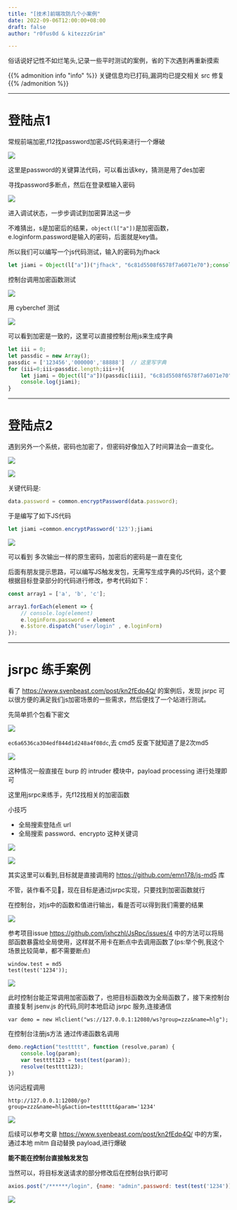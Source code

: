 ```yaml
---
title: "[技术]前端攻防几个小案例"
date: 2022-09-06T12:00:00+08:00
draft: false
author: "r0fus0d & kitezzzGrim"

---
```


俗话说好记性不如烂笔头,记录一些平时测试的案例，省的下次遇到再重新摸索

{{% admonition info "info" %}}
关键信息均已打码,漏洞均已提交相关 src 修复
{{% /admonition %}}

<!--more-->

---

# 登陆点1

常规前端加密,f12找password加密JS代码来进行一个爆破

![](../../img/js-case/10.png)

这里是password的关键算法代码，可以看出该key，猜测是用了des加密

寻找password多断点，然后在登录框输入密码

![](../../img/js-case/14.png)

进入调试状态，一步步调试到加密算法这一步

不难猜出，s是加密后的结果，`object(l["a"])`是加密函数，e.loginform.password是输入的密码，后面就是key值。

所以我们可以编写一个js代码测试，输入的密码为jfhack
```js
let jiami = Object(l["a"])("jfhack", "6c81d5508f6578f7a6071e70");console.log(jiami);
```

控制台调用加密函数测试

![](../../img/js-case/12.png)

用 cyberchef 测试

![](../../img/js-case/13.png)

可以看到加密是一致的，这里可以直接控制台用js来生成字典

```js
let iii = 0;
let passdic = new Array();
passdic = ['123456','000000','88888']  // 这里写字典
for (iii=0;iii<passdic.length;iii++){
    let jiami = Object(l["a"])(passdic[iii], "6c81d5508f6578f7a6071e70");
    console.log(jiami);
}
```

---

# 登陆点2

遇到另外一个系统，密码也加密了，但密码好像加入了时间算法会一直变化。

![](../../img/js-case/15.png)

![](../../img/js-case/16.png)

关键代码是:

```js
data.password = common.encryptPassword(data.password);
```

于是编写了如下JS代码

```js
let jiami =common.encryptPassword('123');jiami
```

![](../../img/js-case/17.png)

可以看到 多次输出一样的原生密码，加密后的密码是一直在变化

后面有朋友提示思路，可以编写JS触发发包，无需写生成字典的JS代码，这个要根据目标登录部分的代码进行修改，参考代码如下：

```js
const array1 = ['a', 'b', 'c'];

array1.forEach(element => {
    // console.log(element)
    e.loginForm.password = element
    e.$store.dispatch("user/login" , e.loginForm)
});
```

---

# jsrpc 练手案例

看了 https://www.svenbeast.com/post/kn2fEdp4Q/ 的案例后，发现 jsrpc 可以很方便的满足我们js加密场景的一些需求，然后便找了一个站进行测试。

先简单抓个包看下密文

![](../../img/js-case/1.png)

`ec6a6536ca304edf844d1d248a4f08dc`,去 cmd5 反查下就知道了是2次md5

![](../../img/js-case/2.png)

这种情况一般直接在 burp 的 intruder 模块中，payload processing 进行处理即可

这里用jsrpc来练手，先f12找相关的加密函数

小技巧
- 全局搜索登陆点 url
- 全局搜索 password、encrypto 这种关键词

![](../../img/js-case/3.png)

![](../../img/js-case/4.png)

其实这里可以看到,目标就是直接调用的 https://github.com/emn178/js-md5 库

不管，装作看不见👀，现在目标是通过jsrpc实现，只要找到加密函数就行

在控制台，对js中的函数和值进行输出，看是否可以得到我们需要的结果

![](../../img/js-case/5.png)

参考项目issue https://github.com/jxhczhl/JsRpc/issues/4 中的方法可以将局部函数暴露给全局使用，这样就不用卡在断点中去调用函数了(ps:举个例,我这个场景比较简单，都不需要断点)

```
window.test = md5
test(test('1234'));
```

![](../../img/js-case/6.png)

此时控制台能正常调用加密函数了，也把目标函数改为全局函数了，接下来控制台直接复制 jsenv.js 的代码,同时本地启动 jsrpc 服务,连接通信
```
var demo = new Hlclient("ws://127.0.0.1:12080/ws?group=zzz&name=hlg");
```

在控制台注册js方法 通过传递函数名调用
```js
demo.regAction("testtttt", function (resolve,param) {
    console.log(param);
    var testttt123 = test(test(param));
    resolve(testttt123);
})
```

访问远程调用
```
http://127.0.0.1:12080/go?group=zzz&name=hlg&action=testtttt&param='1234'
```

![](../../img/js-case/9.png)

后续可以参考文章 https://www.svenbeast.com/post/kn2fEdp4Q/ 中的方案，通过本地 mitm 自动替换 payload,进行爆破

**能不能在控制台直接触发发包**

当然可以，将目标发送请求的部分修改后在控制台执行即可

```js
axios.post("/******/login", {name: "admin",password: test(test('1234'))})
```

![](../../img/js-case/19.png)
